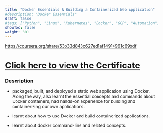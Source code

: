 ```yaml
---
title: "Docker Essentials & Building a Containerized Web Application"
#description: "Docker Essentials"
draft: false
#tags: ["Python", "Linux", "Kubernetes", "Docker", "GCP", "Automation", "FastAPI"]
showToc: false
weight: 301
--- 
```


https://coursera.org/share/53b33d848c627ed1af14914961c69bdf

# [Click here to view the Certificate](/certifications/docker/docker-cert.pdf)


### Description

-  packaged, built, and deployed a static web application using Docker. Along the way, also learnt the essential concepts and commands about Docker containers, had hands-on experience for building and containerizing our own applications.
   
- learnt about how to use Docker and build containerized applications.
- learnt about docker command-line and related concepts.


